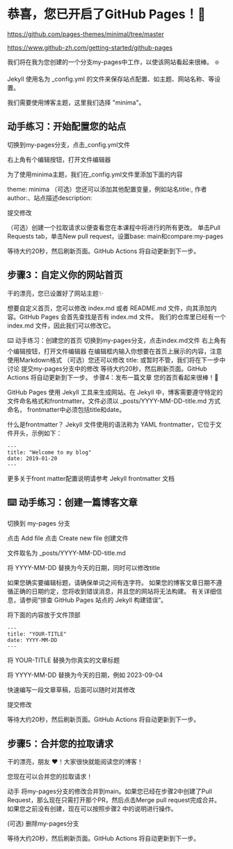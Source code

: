 # 恭喜，您已开启了GitHub Pages！🎉
https://github.com/pages-themes/minimal/tree/master

https://www.github-zh.com/getting-started/github-pages

我们将在我为您创建的一个分支my-pages中工作，以使该网站看起来很棒。 ❇️

Jekyll 使用名为 _config.yml 的文件来保存站点配置、如主题、网站名称、等设置。

我们需要使用博客主题，这里我们选择 "minima"。

## 动手练习：开始配置您的站点
切换到my-pages分支，点击_config.yml文件

右上角有个编辑按钮，打开文件编辑器

为了使用minima主题，我们在_config.yml文件里添加下面的内容

theme: minima
（可选）您还可以添加其他配置变量，例如站名title:, 作者author:、站点描述description:

提交修改

（可选）创建一个拉取请求以便查看您在本课程中将进行的所有更改。 单击Pull Requests tab，单击New pull request，设置base: main和compare:my-pages

等待大约20秒，然后刷新页面。GitHub Actions 将自动更新到下一步。

## 步骤3：自定义你的网站首页
干的漂亮，您已设置好了网站主题✨

想要自定义首页，您可以修改 index.md 或者 README.md 文件，向其添加内容。GitHub Pages 会首先查找是否有 index.md 文件。 我们的仓库里已经有一个 index.md 文件，因此我们可以修改它。

⌨️ 动手练习：创建您的首页
切换到my-pages分支，点击index.md文件
右上角有个编辑按钮，打开文件编辑器
在编辑框内输入你想要在首页上展示的内容，注意使用Markdown格式
（可选）您还可以修改 title: 或暂时不管，我们将在下一步中讨论
提交my-pages分支中的修改
等待大约20秒，然后刷新页面。GitHub Actions 将自动更新到下一步。
步骤4：发布一篇文章
您的首页看起来很棒！🤠

GitHub Pages 使用 Jekyll 工具来生成网站。在 Jekyll 中，博客需要遵守特定的文件命名格式和frontmatter。文件必须以 _posts/YYYY-MM-DD-title.md 方式命名， frontmatter中必须包括title和date。

什么是frontmatter？ Jekyll 文件使用的语法称为 YAML frontmatter，它位于文件开头，示例如下：
```
---
title: "Welcome to my blog"
date: 2019-01-20
---
```
更多关于front matter配置说明请参考 Jekyll frontmatter 文档

## ⌨️ 动手练习：创建一篇博客文章
切换到 my-pages 分支

点击 Add file 点击 Create new file 创建文件

文件取名为 _posts/YYYY-MM-DD-title.md

将 YYYY-MM-DD 替换为今天的日期，同时可以修改title

如果您确实要编辑标题，请确保单词之间有连字符。 如果您的博客文章日期不遵循正确的日期约定，您将收到错误消息，并且您的网站将无法构建。 有关详细信息，请参阅“排查 GitHub Pages 站点的 Jekyll 构建错误”。

将下面的内容放于文件顶部
```
---
title: "YOUR-TITLE"
date: YYYY-MM-DD
---
```
将 YOUR-TITLE 替换为你真实的文章标题

将 YYYY-MM-DD 替换为今天的日期，例如 2023-09-04

快速编写一段文章草稿，后面可以随时对其修改

提交修改

等待大约20秒，然后刷新页面。GitHub Actions 将自动更新到下一步。

## 步骤5：合并您的拉取请求
干的漂亮，朋友 ❤️！大家很快就能阅读您的博客！

您现在可以合并您的拉取请求！

动手
将my-pages分支的修改合并到main。如果您已经在步骤2中创建了Pull Request，那么现在只需打开那个PR，然后点击Merge pull request完成合并。 如果您之前没有创建，现在可以按照步骤2 中的说明进行操作。

(可选) 删除my-pages分支

等待大约20秒，然后刷新页面。GitHub Actions 将自动更新到下一步。